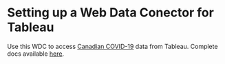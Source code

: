 # Setting up a Web Data Conector for Tableau

Use this WDC to access [Canadian COVID-19](https://opencovid.ca/api/) data from Tableau. Complete docs available [here](https://tableau.github.io/webdataconnector).
